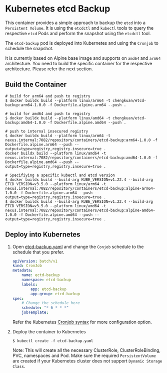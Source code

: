 # Kubernetes etcd Backup

This container provides a simple approach to backup the `etcd` into a `Persistent Volume`. It is using the `etcdctl` and `kubectl` tools to query the respective `etcd` Pods and perform the snapshot using the `etcdctl` tool.

The `etcd-backup` pod is deployed into Kubernetes and using the `Cronjob` to schedule the snapshot.

It is currently based on Alpine base image and supports on `amd64` and `arm64` architecture. You need to build the specific container for the respective architecture. Please refer the next section.

## Build the Container

```
# build for arm64 and push to registry
$ docker buildx build --platform linux/arm64 -t chengkuan/etcd-backup:arm64-1.0.0 -f Dockerfile.alpine.arm64 --push .

# build for amd64 and push to registry
$ docker buildx build --platform linux/amd64 -t chengkuan/etcd-backup:amd64-1.0.0 -f Dockerfile.alpine.amd64 --push .

# push to internal insecured registry
$ docker buildx build --platform linux/arm64 -t nexus.internal:7082/repository/containers/etcd-backup:arm64-1.0.0 -f Dockerfile.alpine.arm64 --push --output=type=registry,registry.insecure=true .
docker buildx build --platform linux/amd64 -t nexus.internal:7082/repository/containers/etcd-backup:amd64-1.0.0 -f Dockerfile.alpine.amd64 --push --output=type=registry,registry.insecure=true .

# Specifiying a specific kubectl and etcd version
$ docker buildx build --build-arg KUBE_VERSION=v1.22.4 --build-arg ETCD_VERSION=v3.5.0 --platform linux/arm64 -t nexus.internal:7082/repository/containers/etcd-backup:alpine-arm64-1.0.0 -f Dockerfile.alpine.arm64 --push --output=type=registry,registry.insecure=true .
$ docker buildx build --build-arg KUBE_VERSION=v1.22.4 --build-arg ETCD_VERSION=v3.5.0 --platform linux/amd64 -t nexus.internal:7082/repository/containers/etcd-backup:alpine-amd64-1.0.0 -f Dockerfile.alpine.amd64 --push --output=type=registry,registry.insecure=true .

```

## Deploy into Kubernetes

1. Open [etcd-backup.yaml](./etcd-backup.yaml) and change the `Conjob` schedule to the schedule that you prefer. 

    ```yaml
    apiVersion: batch/v1
    kind: CronJob
    metadata:
        name: ectd-backup
        namespace: etcd-backup
        labels:
            app: etcd-backup
            app-group: etcd-backup
    spec:
        # Change the schedule here
        schedule: "* 6 * * *"
        jobTemplate:

    ```
    Refer the Kubernetes [Cronjob syntax](https://kubernetes.io/docs/concepts/workloads/controllers/cron-jobs/#cron-schedule-syntax) for more configuration option.

2. Deploy the container to Kubernetes

    ```
    $ kubectl create -f etcd-backup.yaml
    ```
    Note: This will create all the necessary ClusterRole, ClusterRoleBinding, PVC, namespaces and Pod. Make sure the required `PersistentVolume` are created if your Kubernetes cluster does not support `Dynamic Storage Class`.

